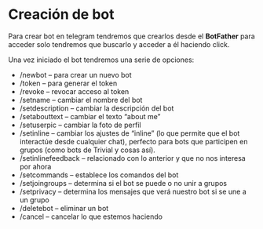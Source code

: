 # Creación de bot

Para crear bot en telegram tendremos que crearlos desde el **BotFather** para acceder solo tendremos que buscarlo y acceder a él haciendo click.

Una vez iniciado el bot tendremos una serie de opciones:


- /newbot – para crear un nuevo bot
- /token – para generar el token
- /revoke – revocar acceso al token
- /setname – cambiar el nombre del bot
- /setdescription – cambiar la descripción del bot
- /setabouttext – cambiar el texto “about me”
- /setuserpic – cambiar la foto de perfil
- /setinline – cambiar los ajustes de “inline” (lo que permite que el bot interactúe desde cualquier chat), perfecto para bots que participen en grupos (como bots de Trivial y cosas así).
- /setinlinefeedback – relacionado con lo anterior y que no nos interesa por ahora
- /setcommands – establece los comandos del bot
- /setjoingroups – determina si el bot se puede o no unir a grupos
- /setprivacy – determina los mensajes que verá nuestro bot si se une a un grupo
- /deletebot – eliminar un bot
- /cancel – cancelar lo que estemos haciendo
